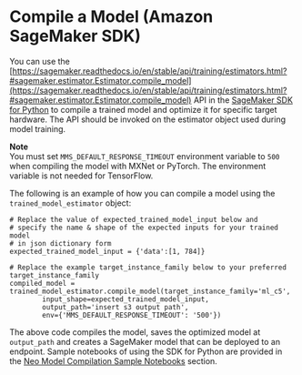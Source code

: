 # Compile a Model \(Amazon SageMaker SDK\)<a name="neo-job-compilation-sagemaker-sdk"></a>

 You can use the [https://sagemaker.readthedocs.io/en/stable/api/training/estimators.html?#sagemaker.estimator.Estimator.compile_model](https://sagemaker.readthedocs.io/en/stable/api/training/estimators.html?#sagemaker.estimator.Estimator.compile_model) API in the [SageMaker SDK for Python](https://sagemaker.readthedocs.io/en/stable/) to compile a trained model and optimize it for specific target hardware\. The API should be invoked on the estimator object used during model training\. 

**Note**  
You must set `MMS_DEFAULT_RESPONSE_TIMEOUT` environment variable to `500` when compiling the model with MXNet or PyTorch\. The environment variable is not needed for TensorFlow\. 

 The following is an example of how you can compile a model using the `trained_model_estimator` object: 

```
# Replace the value of expected_trained_model_input below and
# specify the name & shape of the expected inputs for your trained model
# in json dictionary form
expected_trained_model_input = {'data':[1, 784]}

# Replace the example target_instance_family below to your preferred target_instance_family
compiled_model = trained_model_estimator.compile_model(target_instance_family='ml_c5',
        input_shape=expected_trained_model_input,
        output_path='insert s3 output path',
        env={'MMS_DEFAULT_RESPONSE_TIMEOUT': '500'})
```

 The above code compiles the model, saves the optimized model at `output_path` and creates a SageMaker model that can be deployed to an endpoint\. Sample notebooks of using the SDK for Python are provided in the [Neo Model Compilation Sample Notebooks](https://docs.aws.amazon.com/sagemaker/latest/dg/neo.html#neo-sample-notebooks) section\. 